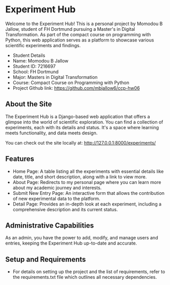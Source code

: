 # Experiment Hub
Welcome to the Experiment Hub!
This is a personal project by Momodou B Jallow, student of FH Dortmund pursuing a Master's in Digital Transformation. As part of the compact course on programming with Python, this web application serves as a platform to showcase various scientific experiments and findings.

- Student Details
- Name: Momodou B Jallow
- Student ID: 7216697
- School: FH Dortmund
- Major: Masters in Digital Transformation
- Course: Compact Course on Programming with Python
- Project Github link: https://github.com/mbjallow6/ccp-hw06


## About the Site
The Experiment Hub is a Django-based web application that offers a glimpse into the world of scientific exploration. You can find a collection of experiments, each with its details and status. It's a space where learning meets functionality, and data meets design.

You can check out the site locally at: http://127.0.0.1:8000/experiments/

## Features
- Home Page: A table listing all the experiments with essential details like date, title, and short description, along with a link to view more.
- About Page: Redirects to my personal page where you can learn more about my academic journey and interests.
- Submit New Entry Page: An interactive form that allows the contribution of new experimental data to the platform.
- Detail Page: Provides an in-depth look at each experiment, including a comprehensive description and its current status.

## Administrative Capabilities
As an admin, you have the power to add, modify, and manage users and entries, keeping the Experiment Hub up-to-date and accurate.

## Setup and Requirements
- For details on setting up the project and the list of requirements, refer to the requirements.txt file which outlines all necessary dependencies.


